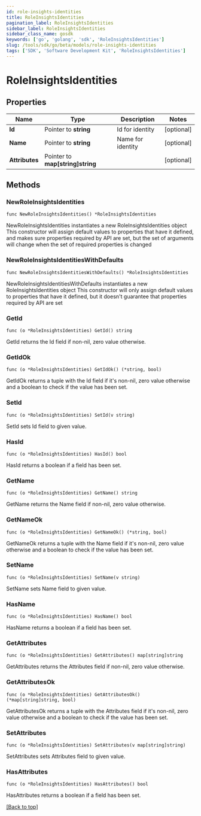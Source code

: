 ```yaml
---
id: role-insights-identities
title: RoleInsightsIdentities
pagination_label: RoleInsightsIdentities
sidebar_label: RoleInsightsIdentities
sidebar_class_name: gosdk
keywords: ['go', 'golang', 'sdk', 'RoleInsightsIdentities'] 
slug: /tools/sdk/go/beta/models/role-insights-identities
tags: ['SDK', 'Software Development Kit', 'RoleInsightsIdentities']
---
```


# RoleInsightsIdentities

## Properties

Name | Type | Description | Notes
------------ | ------------- | ------------- | -------------
**Id** |  Pointer to **string** | Id for identity | [optional] 
**Name** |  Pointer to **string** | Name for identity | [optional] 
**Attributes** |  Pointer to **map[string]string** |  | [optional] 

## Methods

### NewRoleInsightsIdentities

`func NewRoleInsightsIdentities() *RoleInsightsIdentities`

NewRoleInsightsIdentities instantiates a new RoleInsightsIdentities object
This constructor will assign default values to properties that have it defined,
and makes sure properties required by API are set, but the set of arguments
will change when the set of required properties is changed

### NewRoleInsightsIdentitiesWithDefaults

`func NewRoleInsightsIdentitiesWithDefaults() *RoleInsightsIdentities`

NewRoleInsightsIdentitiesWithDefaults instantiates a new RoleInsightsIdentities object
This constructor will only assign default values to properties that have it defined,
but it doesn't guarantee that properties required by API are set

### GetId

`func (o *RoleInsightsIdentities) GetId() string`

GetId returns the Id field if non-nil, zero value otherwise.

### GetIdOk

`func (o *RoleInsightsIdentities) GetIdOk() (*string, bool)`

GetIdOk returns a tuple with the Id field if it's non-nil, zero value otherwise
and a boolean to check if the value has been set.

### SetId

`func (o *RoleInsightsIdentities) SetId(v string)`

SetId sets Id field to given value.

### HasId

`func (o *RoleInsightsIdentities) HasId() bool`

HasId returns a boolean if a field has been set.

### GetName

`func (o *RoleInsightsIdentities) GetName() string`

GetName returns the Name field if non-nil, zero value otherwise.

### GetNameOk

`func (o *RoleInsightsIdentities) GetNameOk() (*string, bool)`

GetNameOk returns a tuple with the Name field if it's non-nil, zero value otherwise
and a boolean to check if the value has been set.

### SetName

`func (o *RoleInsightsIdentities) SetName(v string)`

SetName sets Name field to given value.

### HasName

`func (o *RoleInsightsIdentities) HasName() bool`

HasName returns a boolean if a field has been set.

### GetAttributes

`func (o *RoleInsightsIdentities) GetAttributes() map[string]string`

GetAttributes returns the Attributes field if non-nil, zero value otherwise.

### GetAttributesOk

`func (o *RoleInsightsIdentities) GetAttributesOk() (*map[string]string, bool)`

GetAttributesOk returns a tuple with the Attributes field if it's non-nil, zero value otherwise
and a boolean to check if the value has been set.

### SetAttributes

`func (o *RoleInsightsIdentities) SetAttributes(v map[string]string)`

SetAttributes sets Attributes field to given value.

### HasAttributes

`func (o *RoleInsightsIdentities) HasAttributes() bool`

HasAttributes returns a boolean if a field has been set.


[[Back to top]](#) 


